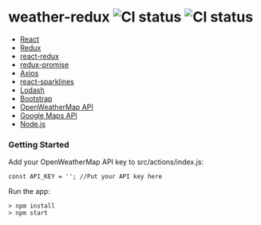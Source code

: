 # weather-redux ![CI status](https://img.shields.io/badge/style-flat-green.svg?longCache=true&style=flat) ![CI status](https://img.shields.io/badge/top%20language-Javascript-yellow.svg)

- [React](https://github.com/facebook/react)
- [Redux](https://github.com/reduxjs/redux)
- [react-redux](https://github.com/reduxjs/react-redux)
- [redux-promise](https://github.com/redux-utilities/redux-promise)
- [Axios](https://github.com/axios/axios)
- [react-sparklines](https://github.com/borisyankov/react-sparklines)
- [Lodash](https://github.com/lodash/lodash)
- [Bootstrap](https://github.com/twbs/bootstrap)
- [OpenWeatherMap API](https://openweathermap.org/api)
- [Google Maps API](https://maps.googleapis.com)
- [Node.js](https://github.com/nodejs/node)

### Getting Started
Add your OpenWeatherMap API key to src/actions/index.js:
```
const API_KEY = ''; //Put your API key here
```

Run the app:
```
> npm install
> npm start
```
